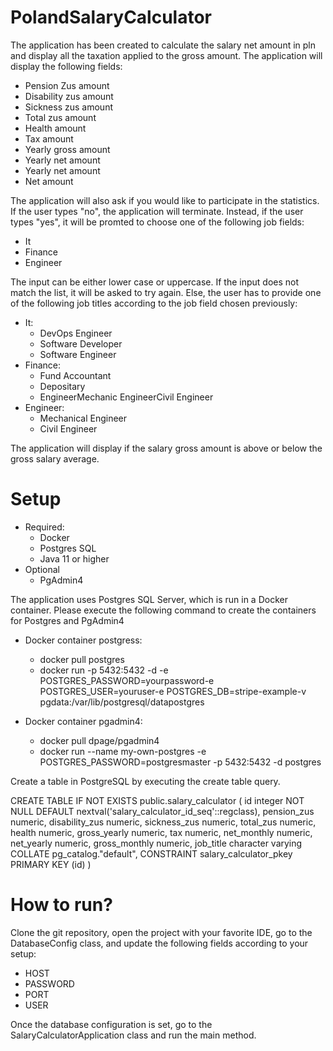 # PolandSalaryCalculator

The application has been created to calculate the salary net amount in pln and display all the taxation applied to the gross amount. The application will display the following fields:

* Pension Zus amount
* Disability zus amount
* Sickness zus amount
* Total zus amount
* Health amount
* Tax amount
* Yearly gross amount
* Yearly net amount
* Yearly net amount
* Net amount

The application will also ask if you would like to participate in the statistics. If the user types "no", the application will terminate. Instead, if the user types "yes", it will be promted to choose one of the following job fields:

* It
* Finance
* Engineer

The input can be either lower case or uppercase. If the input does not match the list, it will be asked to try again. Else, the user has to provide one of the following job titles according to the job field chosen previously:

* It:
  * DevOps Engineer
  * Software Developer
  * Software Engineer
* Finance:
  * Fund Accountant
  * Depositary
  * EngineerMechanic EngineerCivil Engineer
* Engineer:
  * Mechanical Engineer 
  * Civil Engineer
 

The application will display if the salary gross amount is above or below the gross salary average.

# Setup
* Required:
  * Docker
  * Postgres SQL
  * Java 11 or higher
* Optional
  * PgAdmin4

The application uses Postgres SQL Server, which is run in a Docker container. Please execute the following command to create the containers for Postgres and PgAdmin4

* Docker container postgress:
  * docker pull postgres
  * docker run -p 5432:5432
-d \-e POSTGRES_PASSWORD=yourpassword-e POSTGRES_USER=youruser-e POSTGRES_DB=stripe-example-v pgdata:/var/lib/postgresql/datapostgres






* Docker container pgadmin4: 
  * docker pull dpage/pgadmin4
  * docker run --name my-own-postgres -e POSTGRES_PASSWORD=postgresmaster -p 5432:5432 -d postgres

Create a table in PostgreSQL by executing the create table query.

CREATE TABLE IF NOT EXISTS public.salary_calculator ( id integer NOT NULL DEFAULT nextval('salary_calculator_id_seq'::regclass), pension_zus numeric, disability_zus numeric, sickness_zus numeric, total_zus numeric, health numeric, gross_yearly numeric, tax numeric, net_monthly numeric, net_yearly numeric, gross_monthly numeric, job_title character varying COLLATE pg_catalog."default", CONSTRAINT salary_calculator_pkey PRIMARY KEY (id) )

# How to run?

Clone the git repository, open the project with your favorite IDE, go to the DatabaseConfig class, and update the following fields according to your setup:

* HOST
* PASSWORD
* PORT
* USER

Once the database configuration is set, go to the SalaryCalculatorApplication class and run the main method.
